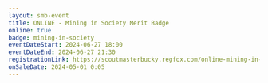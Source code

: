 ```yaml
---
layout: smb-event
title: ONLINE - Mining in Society Merit Badge
online: true
badge: mining-in-society
eventDateStart: 2024-06-27 18:00
eventDateEnd: 2024-06-27 21:30
registrationLink: https://scoutmasterbucky.regfox.com/online-mining-in-society-merit-badge-2024-06-27pm
onSaleDate: 2024-05-01 0:05
---
```

